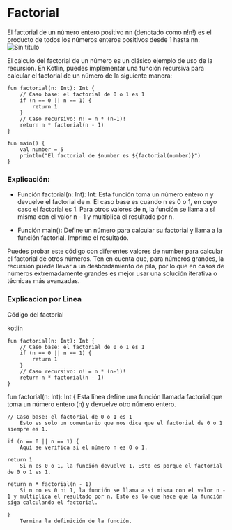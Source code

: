# Factorial
El factorial de un número entero positivo nn (denotado como n!n!) es el producto de todos los números enteros positivos desde 1 hasta nn.
![Sin título](https://github.com/user-attachments/assets/12de2e7a-cb4b-4c64-af44-3781f1853797)

El cálculo del factorial de un número es un clásico ejemplo de uso de la recursión. En Kotlin, puedes implementar una función recursiva para calcular el factorial de un número de la siguiente manera:
~~~
fun factorial(n: Int): Int {
    // Caso base: el factorial de 0 o 1 es 1
    if (n == 0 || n == 1) {
        return 1
    }
    // Caso recursivo: n! = n * (n-1)!
    return n * factorial(n - 1)
}

fun main() {
    val number = 5
    println("El factorial de $number es ${factorial(number)}")
}
~~~
### Explicación:
 - Función factorial(n: Int): Int:
        Esta función toma un número entero n y devuelve el factorial de n.
        El caso base es cuando n es 0 o 1, en cuyo caso el factorial es 1.
        Para otros valores de n, la función se llama a sí misma con el valor n - 1 y multiplica el resultado por n.

 - Función main():
        Define un número para calcular su factorial y llama a la función factorial.
        Imprime el resultado.

Puedes probar este código con diferentes valores de number para calcular el factorial de otros números. Ten en cuenta que, para números grandes, la recursión puede llevar a un desbordamiento de pila, por lo que en casos de números extremadamente grandes es mejor usar una solución iterativa o técnicas más avanzadas.

### Explicacion por Linea
Código del factorial

kotlin
~~~
fun factorial(n: Int): Int {
    // Caso base: el factorial de 0 o 1 es 1
    if (n == 0 || n == 1) {
        return 1
    }
    // Caso recursivo: n! = n * (n-1)!
    return n * factorial(n - 1)
}
~~~
 
   fun factorial(n: Int): Int {
        Esta línea define una función llamada factorial que toma un número entero (n) y devuelve otro número entero.

    // Caso base: el factorial de 0 o 1 es 1
        Esto es solo un comentario que nos dice que el factorial de 0 o 1 siempre es 1.

    if (n == 0 || n == 1) {
        Aquí se verifica si el número n es 0 o 1.

    return 1
        Si n es 0 o 1, la función devuelve 1. Esto es porque el factorial de 0 o 1 es 1.

    return n * factorial(n - 1)
        Si n no es 0 ni 1, la función se llama a sí misma con el valor n - 1 y multiplica el resultado por n. Esto es lo que hace que la función siga calculando el factorial.

    }
        Termina la definición de la función.

